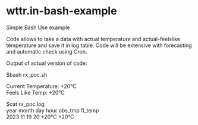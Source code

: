 # wttr.in-bash-example
Simple Bash Use example 

Code allows to take a data with actual temperature and actual-feelslike temperature and save it in log table. 
Code will be extensive with forecasting and automatic check using Cron. 

Output of actual version of code: 

$bash rx_poc.sh  

Current Temperature: +20°C  
Feels Like Temp: +20°C

$cat rx_poc.log   
year  month  day  hour  obs_tmp  fl_temp  
2023  11     19   20    +20°C    +20°C

